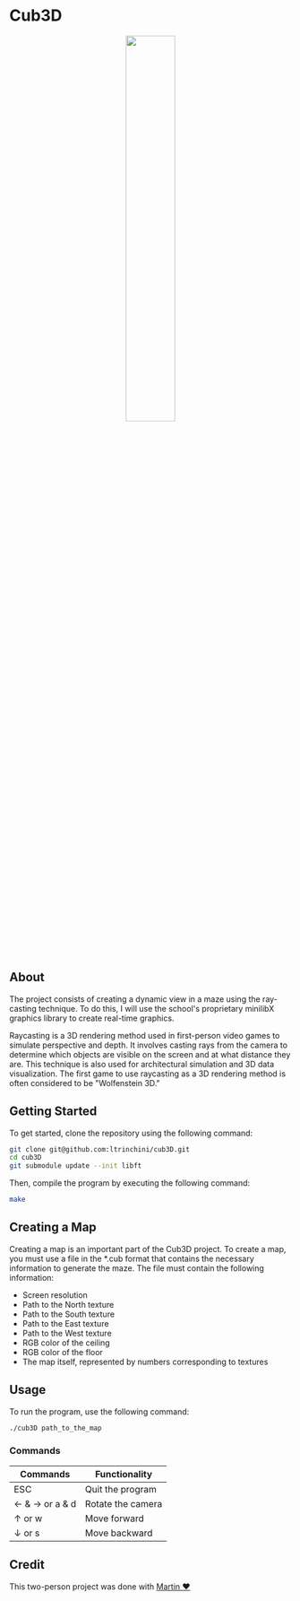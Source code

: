 # Cub3D

<div style="display" align="center">
	<img src="./rscs/cu3D.gif" width="42%">
</div>

## About

The project consists of creating a dynamic view in a maze using the ray-casting technique. To do this, I will use the school's proprietary minilibX graphics library to create real-time graphics.

Raycasting is a 3D rendering method used in first-person video games to simulate perspective and depth. It involves casting rays from the camera to determine which objects are visible on the screen and at what distance they are. This technique is also used for architectural simulation and 3D data visualization. The first game to use raycasting as a 3D rendering method is often considered to be "Wolfenstein 3D."

## Getting Started

To get started, clone the repository using the following command:
```bash
git clone git@github.com:ltrinchini/cub3D.git
cd cub3D
git submodule update --init libft
```

Then, compile the program by executing the following command:
```bash
make
```
## Creating a Map

Creating a map is an important part of the Cub3D project. To create a map, you must use a file in the *.cub format that contains the necessary information to generate the maze. The file must contain the following information:

- Screen resolution
- Path to the North texture
- Path to the South texture
- Path to the East texture
- Path to the West texture
- RGB color of the ceiling
- RGB color of the floor
- The map itself, represented by numbers corresponding to textures

## Usage

To run the program, use the following command:
```bash
./cub3D path_to_the_map
```

### Commands

|Commands|Functionality|
|-|-|
|ESC| Quit the program|
|← & → or a & d| Rotate the camera|
|↑ or w| Move forward|
|↓ or s| Move backward|

## Credit
This two-person project was done with [Martin ❤️ ](https://github.com/skippydgw42)
